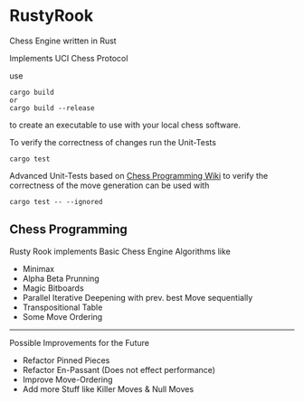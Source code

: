 # RustyRook
Chess Engine written in Rust

Implements UCI Chess Protocol

use 
```
cargo build 
or
cargo build --release
```

to create an executable to use with your local chess software.

To verify the correctness of changes run the Unit-Tests

```
cargo test
```

Advanced Unit-Tests based on [Chess Programming Wiki](https://www.chessprogramming.org/Perft_Results) to verify the correctness of the move generation can be used with

```
cargo test -- --ignored
```

## Chess Programming
Rusty Rook implements Basic Chess Engine Algorithms like

- Minimax
- Alpha Beta Prunning
- Magic Bitboards
- Parallel Iterative Deepening with prev. best Move sequentially
- Transpositional Table
- Some Move Ordering

___

Possible Improvements for the Future

- Refactor Pinned Pieces
- Refactor En-Passant (Does not effect performance)
- Improve Move-Ordering
- Add more Stuff like Killer Moves & Null Moves
